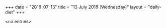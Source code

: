 +++
date = "2016-07-13"
title = "13 July 2016 (Wednesday)"
layout = "daily-diet"
+++


\<no entries\>

